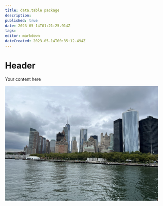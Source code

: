 ```yaml
---
title: data.table package
description: 
published: true
date: 2023-05-14T01:21:25.914Z
tags: 
editor: markdown
dateCreated: 2023-05-14T00:35:12.494Z
---
```


# Header
Your content here

![0add88a0-b4a2-433d-94ec-3ab65f8b498a_1_105_c.jpeg](/0add88a0-b4a2-433d-94ec-3ab65f8b498a_1_105_c.jpeg)